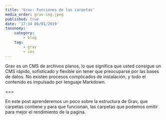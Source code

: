 ```yaml
---
title: 'Grav: Funciones de las carpetas'
media_order: grav-img.jpeg
published: true
date: '17:34 06/01/2019'
taxonomy:
    category:
        - blog
    tag:
        - grav
        - cms
---
```


Grav es un CMS de archivos planos, lo que significa que usted consigue un CMS rápido, sofisticado y flexible sin tener que preocuparse por las bases de datos. No existen procesos complicados de instalación, y todo el contenido es impulsado por lenguaje Markdown.

===

En este post aprenderemos un poco sobre la estructura de Grav, que carpetas contiene y  para que funcionan, las carpetas que podemos omitir para mejor el rendimiento de la pagina.


